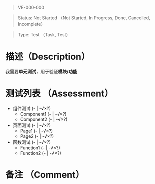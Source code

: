 > VE-000-000

> Status: Not Started （Not Started, In Progress, Done, Cancelled, Incomplete）

> Type: Test （Task, Test）

# 描述（Description）
我需要**单元测试**，用于验证**模块/功能**

# 测试列表 （Assessment）
* 组件测试 (- | -√×?)
  * Component1 (- | -√×?)
  * Component2 (- | -√×?)
* 页面测试 (- | -√×?)
  * Page1 (- | -√×?)
  * Page2 (- | -√×?)
* 函数测试 (- | -√×?)
  * Function1 (- | -√×?)
  * Function2 (- | -√×?)

# 备注 （Comment）

